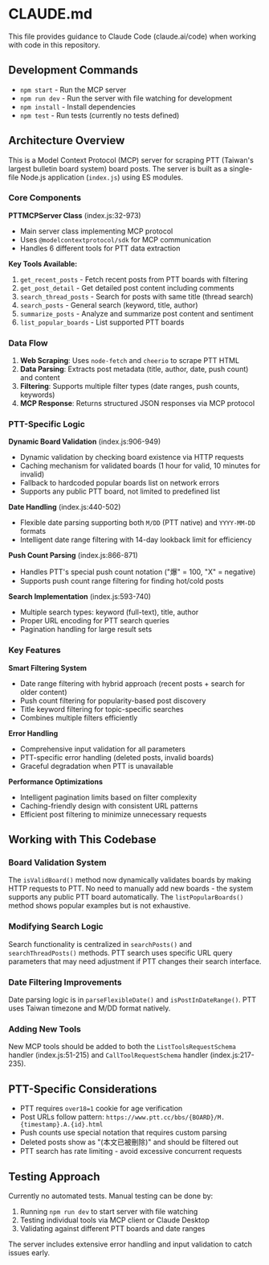# CLAUDE.md

This file provides guidance to Claude Code (claude.ai/code) when working with code in this repository.

## Development Commands

- `npm start` - Run the MCP server
- `npm run dev` - Run the server with file watching for development
- `npm install` - Install dependencies
- `npm test` - Run tests (currently no tests defined)

## Architecture Overview

This is a Model Context Protocol (MCP) server for scraping PTT (Taiwan's largest bulletin board system) board posts. The server is built as a single-file Node.js application (`index.js`) using ES modules.

### Core Components

**PTTMCPServer Class** (index.js:32-973)
- Main server class implementing MCP protocol
- Uses `@modelcontextprotocol/sdk` for MCP communication
- Handles 6 different tools for PTT data extraction

**Key Tools Available:**
1. `get_recent_posts` - Fetch recent posts from PTT boards with filtering
2. `get_post_detail` - Get detailed post content including comments
3. `search_thread_posts` - Search for posts with same title (thread search)
4. `search_posts` - General search (keyword, title, author)
5. `summarize_posts` - Analyze and summarize post content and sentiment
6. `list_popular_boards` - List supported PTT boards

### Data Flow

1. **Web Scraping**: Uses `node-fetch` and `cheerio` to scrape PTT HTML
2. **Data Parsing**: Extracts post metadata (title, author, date, push count) and content
3. **Filtering**: Supports multiple filter types (date ranges, push counts, keywords)
4. **MCP Response**: Returns structured JSON responses via MCP protocol

### PTT-Specific Logic

**Dynamic Board Validation** (index.js:906-949)
- Dynamic validation by checking board existence via HTTP requests
- Caching mechanism for validated boards (1 hour for valid, 10 minutes for invalid)
- Fallback to hardcoded popular boards list on network errors
- Supports any public PTT board, not limited to predefined list

**Date Handling** (index.js:440-502)
- Flexible date parsing supporting both `M/DD` (PTT native) and `YYYY-MM-DD` formats
- Intelligent date range filtering with 14-day lookback limit for efficiency

**Push Count Parsing** (index.js:866-871)
- Handles PTT's special push count notation ("爆" = 100, "X" = negative)
- Supports push count range filtering for finding hot/cold posts

**Search Implementation** (index.js:593-740)
- Multiple search types: keyword (full-text), title, author
- Proper URL encoding for PTT search queries
- Pagination handling for large result sets

### Key Features

**Smart Filtering System**
- Date range filtering with hybrid approach (recent posts + search for older content)
- Push count filtering for popularity-based post discovery
- Title keyword filtering for topic-specific searches
- Combines multiple filters efficiently

**Error Handling**
- Comprehensive input validation for all parameters
- PTT-specific error handling (deleted posts, invalid boards)
- Graceful degradation when PTT is unavailable

**Performance Optimizations**
- Intelligent pagination limits based on filter complexity
- Caching-friendly design with consistent URL patterns
- Efficient post filtering to minimize unnecessary requests

## Working with This Codebase

### Board Validation System
The `isValidBoard()` method now dynamically validates boards by making HTTP requests to PTT. No need to manually add new boards - the system supports any public PTT board automatically. The `listPopularBoards()` method shows popular examples but is not exhaustive.

### Modifying Search Logic
Search functionality is centralized in `searchPosts()` and `searchThreadPosts()` methods. PTT search uses specific URL query parameters that may need adjustment if PTT changes their search interface.

### Date Filtering Improvements
Date parsing logic is in `parseFlexibleDate()` and `isPostInDateRange()`. PTT uses Taiwan timezone and M/DD format natively.

### Adding New Tools
New MCP tools should be added to both the `ListToolsRequestSchema` handler (index.js:51-215) and `CallToolRequestSchema` handler (index.js:217-235).

## PTT-Specific Considerations

- PTT requires `over18=1` cookie for age verification
- Post URLs follow pattern: `https://www.ptt.cc/bbs/{BOARD}/M.{timestamp}.A.{id}.html`
- Push counts use special notation that requires custom parsing
- Deleted posts show as "(本文已被刪除)" and should be filtered out
- PTT search has rate limiting - avoid excessive concurrent requests

## Testing Approach

Currently no automated tests. Manual testing can be done by:
1. Running `npm run dev` to start server with file watching
2. Testing individual tools via MCP client or Claude Desktop
3. Validating against different PTT boards and date ranges

The server includes extensive error handling and input validation to catch issues early.